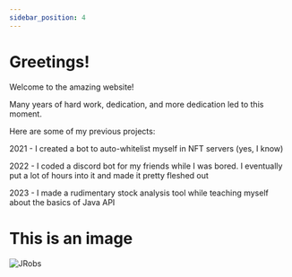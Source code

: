```yaml
---
sidebar_position: 4
---
```


# Greetings!

Welcome to the amazing website!

Many years of hard work, dedication, and more dedication led to this moment.

Here are some of my previous projects:

2021 - I created a bot to auto-whitelist myself in NFT servers (yes, I know)

2022 - I coded a discord bot for my friends while I was bored. I eventually put a lot of hours into it and made it pretty fleshed out

2023 - I made a rudimentary stock analysis tool while teaching myself about the basics of Java API

# This is an image 

![JRobs](https://cdn.discordapp.com/attachments/1013982859297558598/1136604099845042196/IMG_1423.jpg)